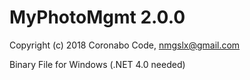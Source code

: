 # MyPhotoMgmt 2.0.0 #
Copyright (c) 2018 Coronabo Code, nmgslx@gmail.com

Binary File for Windows (.NET 4.0 needed)

